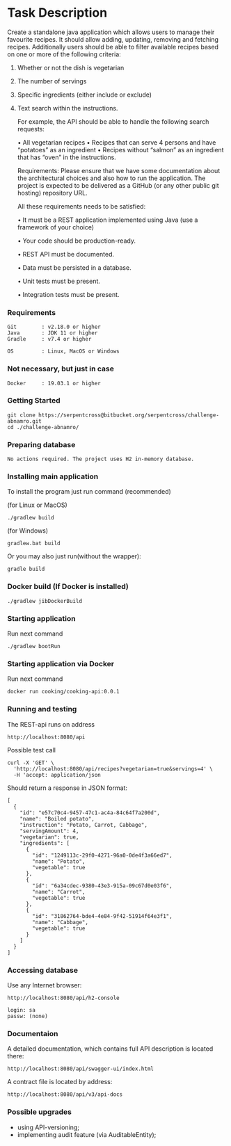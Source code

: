 # Task Description
Create a standalone java application which allows users to manage their favourite recipes. It should
allow adding, updating, removing and fetching recipes. Additionally users should be able to filter
available recipes based on one or more of the following criteria:

1. Whether or not the dish is vegetarian
2. The number of servings
3. Specific ingredients (either include or exclude)
4. Text search within the instructions.


   For example, the API should be able to handle the following search requests:

    • All vegetarian recipes
    • Recipes that can serve 4 persons and have “potatoes” as an ingredient
    • Recipes without “salmon” as an ingredient that has “oven” in the instructions.

   Requirements: Please ensure that we have some documentation about the architectural choices and also how to
   run the application. The project is expected to be delivered as a GitHub (or any other public git
   hosting) repository URL.


   All these requirements needs to be satisfied:

      • It must be a REST application implemented using Java (use a framework of your choice)

      • Your code should be production-ready. 

      • REST API must be documented.

      • Data must be persisted in a database.

      • Unit tests must be present.

      • Integration tests must be present.

### Requirements

```
Git        : v2.18.0 or higher
Java       : JDK 11 or higher
Gradle     : v7.4 or higher

OS         : Linux, MacOS or Windows
```

### Not necessary, but just in case

```
Docker     : 19.03.1 or higher
```

### Getting Started

```
git clone https://serpentcross@bitbucket.org/serpentcross/challenge-abnamro.git
cd ./challenge-abnamro/
```

### Preparing database

```
No actions required. The project uses H2 in-memory database.
```

### Installing main application

To install the program just run command (recommended)

(for Linux or MacOS)
```
./gradlew build
```

(for Windows)
```
gradlew.bat build
```

Or you may also just run(without the wrapper):

```
gradle build
```

### Docker build (If Docker is installed)

```
./gradlew jibDockerBuild
```

### Starting application

Run next command

```
./gradlew bootRun
```

### Starting application via Docker

Run next command

```
docker run cooking/cooking-api:0.0.1
```


### Running and testing

The REST-api runs on address

```
http://localhost:8080/api
```

Possible test call

```
curl -X 'GET' \
  'http://localhost:8080/api/recipes?vegetarian=true&servings=4' \
  -H 'accept: application/json
```

Should return a response in JSON format:

```
[
  {
    "id": "e57c70c4-9457-47c1-ac4a-84c64f7a200d",
    "name": "Boiled potato",
    "instruction": "Potato, Carrot, Cabbage",
    "servingAmount": 4,
    "vegetarian": true,
    "ingredients": [
      {
        "id": "1249113c-29f0-4271-96a0-0de4f3a66ed7",
        "name": "Potato",
        "vegetable": true
      },
      {
        "id": "6a34cdec-9380-43e3-915a-09c67d0e03f6",
        "name": "Carrot",
        "vegetable": true
      },
      {
        "id": "31862764-bde4-4e84-9f42-51914f64e3f1",
        "name": "Cabbage",
        "vegetable": true
      }
    ]
  }
]
```

### Accessing database

Use any Internet browser:

```
http://localhost:8080/api/h2-console

login: sa
passw: (none)
```

### Documentaion

A detailed documentation, which contains full API description is located there:
```
http://localhost:8080/api/swagger-ui/index.html
```

A contract file is located by address:

```
http://localhost:8080/api/v3/api-docs
```

### Possible upgrades

- using API-versioning;
- implementing audit feature (via AuditableEntity);